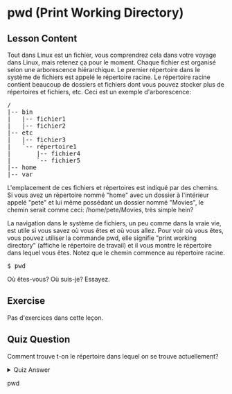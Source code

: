 # pwd (Print Working Directory)

## Lesson Content

Tout dans Linux est un fichier, vous comprendrez cela dans votre voyage dans Linux, mais retenez ça pour le moment. Chaque fichier est organisé selon une arborescence hiérarchique. Le premier répertoire dans le système de fichiers est appelé le répertoire racine. Le répertoire racine contient beaucoup de dossiers et fichiers dont vous pouvez stocker plus de répertoires et fichiers, etc. Ceci est un exemple d'arborescence: 

<pre>/
|-- bin
|   |-- fichier1
|   |-- fichier2
|-- etc
|   |-- fichier3
|   `-- répertoire1
|       |-- fichier4
|       `-- fichier5
|-- home
|-- var
</pre>

L'emplacement de ces fichiers et répertoires est indiqué par des chemins. Si vous avez un répertoire nommé "home" avec un dossier à l'intérieur appelé "pete" et lui même possédant un dossier nommé "Movies", le chemin serait comme ceci: /home/pete/Movies, très simple hein?

La navigation dans le système de fichiers, un peu comme dans la vraie vie, est utile si vous savez où vous êtes et où vous allez. Pour voir où vous êtes, vous pouvez utiliser la commande pwd, elle signifie "print working directory" (affiche le répertoire de travail) et il vous montre le répertoire dans lequel vous êtes. Notez que le chemin commence au répertoire racine.

<pre>$ pwd</pre>

Où êtes-vous? Où suis-je? Essayez.

## Exercise

Pas d'exercices dans cette leçon.

## Quiz Question

Comment trouve t-on le répertoire dans lequel on se trouve actuellement?

<details>
    <summary>Quiz Answer</summary>
</details>

pwd
